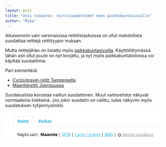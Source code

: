 ```yaml
---
layout: post
title: "Uusi toiminto: reittisuodattimet myös paikkakuntasivuille"
author: "Mika"
---
```


Aikasemmin vain varsinaisissa reittilistauksissa on ollut mahdollista suodattaa reittejä reittityypin mukaan.

Mutta reittejähän on listattu myös [paikkakuntasivuilla](https://jalki.fi/areas). Käyttöliittymässä tähän asti ollut puute on nyt korjattu, ja nyt myös paikkakuntalistoissa voi käyttää suodattimia.

Pari esimerkkiä:

- [Cyclo/gravel-reitit Tampereella](https://jalki.fi/areas/1-tampere?only_routetype=3)
- [Maantiereitit Joensuussa](https://jalki.fi/areas/191-joensuu?only_routetype=1)

Suodatuslista korostaa valitun suodattimen. Muut vaihtoehdot näkyvät normaaleina linkkeinä. Jos jokin suodatin on valittu, tulee näkyviin myös suodatuksen tyhjennyslinkki.

![Valittavissa olevat suodattimet (siniset linkit), valittu suodatin (Maantie vahvalla mustalla tekstillä) ja suodatuksen poistolinkki (harmaalla ikonin kera)](/assets/images/reittisuodattimet.png "Valittavissa olevat suodattimet (siniset linkit), valittu suodatin (Maantie vahvalla mustalla tekstillä) ja suodatuksen poistolinkki (harmaalla ikonin kera)")
